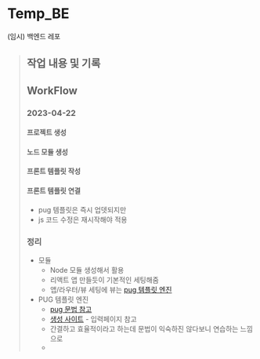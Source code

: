 # Temp_BE
(임시) 백엔드 레포

> ## 작업 내용 및 기록
> ## WorkFlow
> ### 2023-04-22
> #### 프로젝트 생성
> #### 노드 모듈 생성
> #### 프론트 템플릿 작성
> #### 프론트 템플릿 연결
> - pug 템플릿은 즉시 업뎃되지만
> - js 코드 수정은 재시작해야 적용
> #### 
> ### 정리
> - 모듈
>   - Node 모듈 생성해서 활용
>   - 리액트 앱 만들듯이 기본적인 세팅해줌
>   - 앱/라우터/뷰 세팅에 뷰는 [pug 템플릿 엔진](https://pugjs.org/api/getting-started.html)
> - PUG 템플릿 엔진 
>   - [pug 문법 참고](https://jeong-pro.tistory.com/65)
>   - [생성 사이트](https://codepen.io/dpetrini/pen/yPMeBg) - 입력페이지 참고
>   - 간결하고 효율적이라고 하는데 문법이 익숙하진 않다보니 연습하는 느낌으로
>   - 